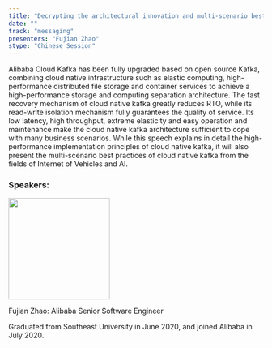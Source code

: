 ```yaml
---
title: "Decrypting the architectural innovation and multi-scenario best practices of the apache  kafka"
date: ""
track: "messaging"
presenters: "Fujian Zhao"
stype: "Chinese Session"
---
```


Alibaba Cloud Kafka has been fully upgraded based on open source Kafka, combining cloud native infrastructure such as elastic computing, high-performance distributed file storage and container services to achieve a high-performance storage and computing separation architecture. The fast recovery mechanism of cloud native kafka greatly reduces RTO, while its read-write isolation mechanism fully guarantees the quality of service. Its low latency, high throughput, extreme elasticity and easy operation and maintenance make the cloud native kafka architecture sufficient to cope with many business scenarios. While this speech explains in detail the high-performance implementation principles of cloud native kafka, it will also present the multi-scenario best practices of cloud native kafka from the fields of Internet of Vehicles and AI.

### Speakers:


<img src="https://sessionize.com/image/b457-400o400o1-Y92ZtWACNJJirb5DrifdVu.jpg" width="200" /><br/>

Fujian Zhao: Alibaba Senior Software Engineer

Graduated from Southeast University in June 2020, and joined Alibaba in July 2020.

